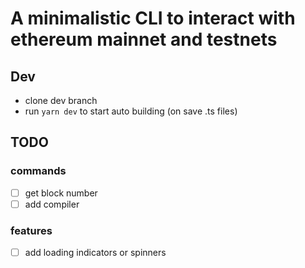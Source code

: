 # A minimalistic CLI to interact with ethereum mainnet and testnets

## Dev

* clone dev branch
* run `yarn dev` to start auto building (on save .ts files)

## TODO

### commands
- [ ] get block number
- [ ] add compiler

### features
- [ ] add loading indicators or spinners
